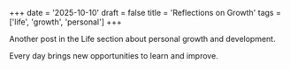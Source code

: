 +++
date = '2025-10-10'
draft = false
title = 'Reflections on Growth'
tags = ['life', 'growth', 'personal']
+++

Another post in the Life section about personal growth and development.

Every day brings new opportunities to learn and improve.
